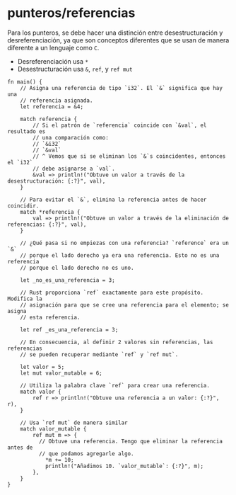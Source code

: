 # punteros/referencias

Para los punteros, se debe hacer una distinción entre desestructuración y
desreferenciación, ya que son conceptos diferentes que se usan de manera
diferente a un lenguaje como `C`.

* Desreferenciación usa `*`
* Desestructuración usa `&`, `ref`, y `ref mut`

```rust,editable
fn main() {
    // Asigna una referencia de tipo `i32`. El `&` significa que hay una
    // referencia asignada.
    let referencia = &4;

    match referencia {
        // Si el patrón de `referencia` coincide con `&val`, el resultado es
        // una comparación como:
        // `&i32`
        // `&val`
        // ^ Vemos que si se eliminan los `&`s coincidentes, entonces el `i32`
        // debe asignarse a `val`.
        &val => println!("Obtuve un valor a través de la desestructuración: {:?}", val),
    }

    // Para evitar el `&`, elimina la referencia antes de hacer coincidir.
    match *referencia {
        val => println!("Obtuve un valor a través de la eliminación de referencias: {:?}", val),
    }

    // ¿Qué pasa si no empiezas con una referencia? `reference` era un `&` 
    // porque el lado derecho ya era una referencia. Esto no es una referencia
    // porque el lado derecho no es uno.

    let _no_es_una_referencia = 3;

    // Rust proporciona `ref` exactamente para este propósito. Modifica la
    // asignación para que se cree una referencia para el elemento; se asigna
    // esta referencia.

    let ref _es_una_referencia = 3;

    // En consecuencia, al definir 2 valores sin referencias, las referencias
    // se pueden recuperar mediante `ref` y `ref mut`.

    let valor = 5;
    let mut valor_mutable = 6;

    // Utiliza la palabra clave `ref` para crear una referencia.
    match valor {
        ref r => println!("Obtuve una referencia a un valor: {:?}", r),
    }

    // Usa `ref mut` de manera similar
    match valor_mutable {
        ref mut m => {
          // Obtuve una referencia. Tengo que eliminar la referencia antes de
          // que podamos agregarle algo.
            *m += 10;
            println!("Añadimos 10. `valor_mutable`: {:?}", m);
        },
    }
}
```
<!--
### See also:

[The ref pattern](../../../scope/borrow/ref.md)
-->
